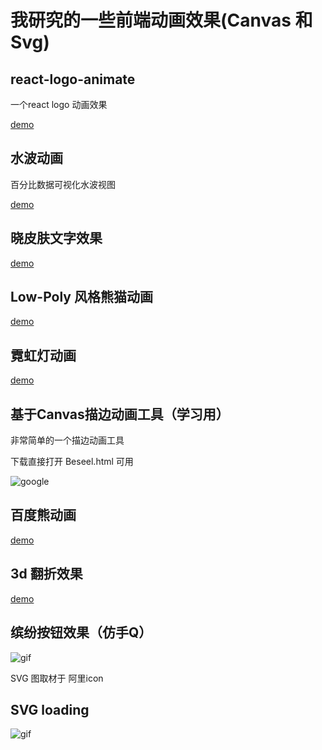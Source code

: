 
# 我研究的一些前端动画效果(Canvas 和 Svg)

## react-logo-animate

一个react logo 动画效果

[demo](http://codepen.io/numerhero/embed/bwOBGz/?height=800&theme-id=0&default-tab=result&embed-version=2)

## 水波动画

百分比数据可视化水波视图

[demo](http://codepen.io/numerhero/embed/rWBKJp/?height=600&theme-id=0&default-tab=result&embed-version=2)

## 晓皮肤文字效果

[demo](http://codepen.io/numerhero/embed/KNNJwV/?height=319&theme-id=0&default-tab=result&embed-version=2)


## Low-Poly 风格熊猫动画

[demo](http://codepen.io/numerhero/embed/PbpwmE/?height=592&theme-id=0&default-tab=result&embed-version=2)

## 霓虹灯动画

[demo](http://codepen.io/numerhero/embed/KNZRGz/?height=650&theme-id=0&default-tab=result&embed-version=2)


## 基于Canvas描边动画工具（学习用）

非常简单的一个描边动画工具

下载直接打开 Beseel.html 可用

![google](http://numerhero.github.io/assets/download/animations/google.gif)

## 百度熊动画

[demo](http://codepen.io/numerhero/embed/JEmyJo/?height=507&theme-id=0&default-tab=result&embed-version=2)

## 3d 翻折效果

[demo](http://codepen.io/numerhero/embed/xqOyEY/?height=545&theme-id=0&default-tab=result&embed-version=2)

## 缤纷按钮效果（仿手Q）

![gif](http://numerhero.github.io/assets/download/animations/colorful-button.gif)

SVG 图取材于 阿里icon

## SVG loading

![gif](http://numerhero.github.io/assets/download/animations/wait.gif)